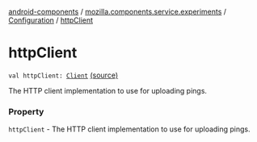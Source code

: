 [android-components](../../index.md) / [mozilla.components.service.experiments](../index.md) / [Configuration](index.md) / [httpClient](./http-client.md)

# httpClient

`val httpClient: `[`Client`](../../mozilla.components.concept.fetch/-client/index.md) [(source)](https://github.com/mozilla-mobile/android-components/blob/master/components/service/experiments/src/main/java/mozilla/components/service/experiments/Configuration.kt#L18)

The HTTP client implementation to use for uploading pings.

### Property

`httpClient` - The HTTP client implementation to use for uploading pings.